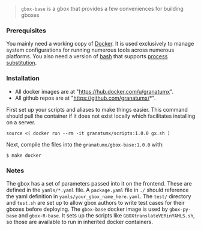 > `gbox-base` is a gbox that provides a few conveniences for building gboxes



### Prerequisites

You mainly need a working copy of [Docker](http://docker.com). It is used
exclusively to manage system configurations for running numerous tools
across numerous platforms. You also need a version of [bash](https://www.gnu.org/software/bash/) that supports 
[process substitution](https://tldp.org/LDP/abs/html/process-sub.html).

### Installation

* All docker images are at "https://hub.docker.com/u/granatumx".
* All github repos are at "https://github.com/granatumx/*".

First set up your scripts and aliases to make things easier. This command should pull the container if
it does not exist locally which facilitates installing on a server.

```
source <( docker run --rm -it granatumx/scripts:1.0.0 gx.sh )
```

Next, compile the files into the `granatumx/gbox-base:1.0.0` with:

```
$ make docker
```

### Notes

The gbox has a set of parameters passed into it on the frontend. These are defined in the `yamls/*.yaml` file.
A `package.yaml` file in `./` should reference the yaml definition in `yamls/your_gbox_name_here.yaml`.
The `test/` directory and `test.sh` are set up to allow gbox authors to write test cases for their gboxes before deploying.
The `gbox-base` docker image is used by `gbox-py-base` and `gbox-R-base`. It sets up the scripts like `GBOXtranslateVERinYAMLS.sh`,
so those are available to run in inherited docker containers.


